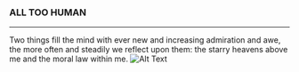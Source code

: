 ### ALL TOO HUMAN
___________________
Two things fill the mind with ever new and increasing admiration and awe, the more often and steadily we reflect upon them: the starry heavens above me and the moral law within me.
![Alt Text](https://qph.fs.quoracdn.net/main-qimg-5c225efee29b8c805304cd5405869267)
      
      
      

